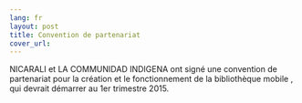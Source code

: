 ```yaml
---
lang: fr
layout: post
title: Convention de partenariat
cover_url:
---
```


NICARALI et LA COMMUNIDAD INDIGENA ont signé une convention de partenariat pour la création et le fonctionnement de la bibliothèque mobile , qui devrait démarrer au 1er trimestre 2015.
